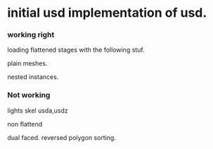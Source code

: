 # initial usd implementation of usd.


### working right 

loading flattened stages with the following stuf.

plain meshes.

nested instances.


### Not working

lights
skel
usda,usdz

non flattend

dual faced.
reversed polygon sorting.
